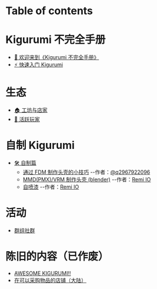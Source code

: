 # Table of contents

# Kigurumi 不完全手册

- [👏 欢迎来到《Kigurumi 不完全手册》](README.md)
- [⚡ 快速入门 Kigurumi](get-start.md)

# 生态

- [🏠 工坊与店家](creator-workshop.md)
- [🐯 活跃玩家](dalao.md)

# 自制 Kigurumi

- [🛠 自制篇](DIY/README.md)
  - [通过 FDM 制作头壳的小技巧](./DIY/Tips-for-FDM.md) --作者：[@q2967922096](https://twitter.com/q2967922096)
  - [ MMD(PMX)/VRM 制作头壳 (blender)](./DIY/Tips-for-made-by-pmx-vrm.md) --作者：[Remi IO](https://twitter.com/Remi_IO)
  - [自喷漆](./DIY/Tips-for-painting.md) --作者：[Remi IO](https://twitter.com/Remi_IO)

# 活动

- [群组社群](groups.md)

# 陈旧的内容（已作废）

- [AWESOME KIGURUMI!!](old_content/README.md)
- [在可以采购物品的店铺（大陆）](old_content/SHOP.md)
